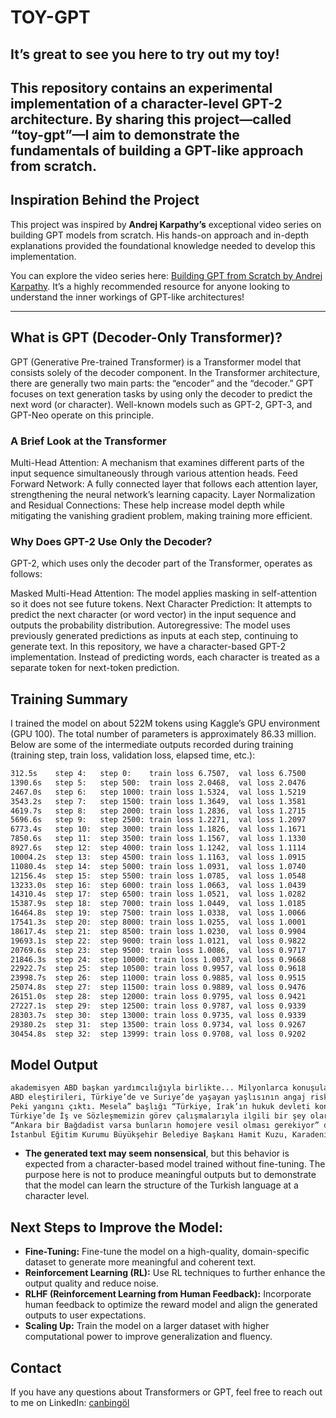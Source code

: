 # TOY-GPT
## It’s great to see you here to try out my toy!
This repository contains an experimental implementation of a character-level GPT-2 architecture. By sharing this project—called “toy-gpt”—I aim to demonstrate the fundamentals of building a GPT-like approach from scratch.
---

## Inspiration Behind the Project

This project was inspired by **Andrej Karpathy’s** exceptional video series on building GPT models from scratch. His hands-on approach and in-depth explanations provided the foundational knowledge needed to develop this implementation. 

You can explore the video series here: [Building GPT from Scratch by Andrej Karpathy](https://youtube.com/playlist?list=PLAqhIrjkxbuWI23v9cThsA9GvCAUhRvKZ&si=t6iFcNV2q4V741AV). It’s a highly recommended resource for anyone looking to understand the inner workings of GPT-like architectures!

---

## What is GPT (Decoder-Only Transformer)?
GPT (Generative Pre-trained Transformer) is a Transformer model that consists solely of the decoder component. In the Transformer architecture, there are generally two main parts: the “encoder” and the “decoder.” 
GPT focuses on text generation tasks by using only the decoder to predict the next word (or character). 
Well-known models such as GPT-2, GPT-3, and GPT-Neo operate on this principle.

### A Brief Look at the Transformer
Multi-Head Attention: A mechanism that examines different parts of the input sequence simultaneously through various attention heads.
Feed Forward Network: A fully connected layer that follows each attention layer, strengthening the neural network’s learning capacity.
Layer Normalization and Residual Connections: These help increase model depth while mitigating the vanishing gradient problem, making training more efficient.

### Why Does GPT-2 Use Only the Decoder?
GPT-2, which uses only the decoder part of the Transformer, operates as follows:

Masked Multi-Head Attention: The model applies masking in self-attention so it does not see future tokens.
Next Character Prediction: It attempts to predict the next character (or word vector) in the input sequence and outputs the probability distribution.
Autoregressive: The model uses previously generated predictions as inputs at each step, continuing to generate text.
In this repository, we have a character-based GPT-2 implementation. Instead of predicting words, each character is treated as a separate token for next-token prediction.

## Training Summary
I trained the model on about 522M tokens using Kaggle’s GPU environment (GPU 100). The total number of parameters is approximately 86.33 million. 
Below are some of the intermediate outputs recorded during training (training step, train loss, validation loss, elapsed time, etc.):

```bash
312.5s    step 4:   step 0:    train loss 6.7507,  val loss 6.7500
1390.6s   step 5:   step 500:  train loss 2.0468,  val loss 2.0476
2467.0s   step 6:   step 1000: train loss 1.5324,  val loss 1.5219
3543.2s   step 7:   step 1500: train loss 1.3649,  val loss 1.3581
4619.7s   step 8:   step 2000: train loss 1.2836,  val loss 1.2715
5696.6s   step 9:   step 2500: train loss 1.2271,  val loss 1.2097
6773.4s   step 10:  step 3000: train loss 1.1826,  val loss 1.1671
7850.6s   step 11:  step 3500: train loss 1.1567,  val loss 1.1330
8927.6s   step 12:  step 4000: train loss 1.1242,  val loss 1.1114
10004.2s  step 13:  step 4500: train loss 1.1163,  val loss 1.0915
11080.4s  step 14:  step 5000: train loss 1.0931,  val loss 1.0740
12156.4s  step 15:  step 5500: train loss 1.0785,  val loss 1.0548
13233.0s  step 16:  step 6000: train loss 1.0663,  val loss 1.0439
14310.4s  step 17:  step 6500: train loss 1.0521,  val loss 1.0282
15387.9s  step 18:  step 7000: train loss 1.0449,  val loss 1.0185
16464.8s  step 19:  step 7500: train loss 1.0338,  val loss 1.0066
17541.3s  step 20:  step 8000: train loss 1.0255,  val loss 1.0001
18617.4s  step 21:  step 8500: train loss 1.0230,  val loss 0.9904
19693.1s  step 22:  step 9000: train loss 1.0121,  val loss 0.9822
20769.6s  step 23:  step 9500: train loss 1.0086,  val loss 0.9717
21846.3s  step 24:  step 10000: train loss 1.0037, val loss 0.9668
22922.7s  step 25:  step 10500: train loss 0.9957, val loss 0.9618
23998.7s  step 26:  step 11000: train loss 0.9885, val loss 0.9515
25074.8s  step 27:  step 11500: train loss 0.9889, val loss 0.9476
26151.0s  step 28:  step 12000: train loss 0.9795, val loss 0.9421
27227.1s  step 29:  step 12500: train loss 0.9787, val loss 0.9339
28303.7s  step 30:  step 13000: train loss 0.9735, val loss 0.9339
29380.2s  step 31:  step 13500: train loss 0.9734, val loss 0.9267
30454.8s  step 32:  step 13999: train loss 0.9708, val loss 0.9202
```
## Model Output
```bash
akademisyen ABD başkan yardımcılığıyla birlikte... Milyonlarca konuşulan ve Türkiye ile İsrail arasında özellikle ABD ve İsrail’in Arjantin tek bir mutabakat ve savaşını toplamaya yönelmesini bir süre önceden bilmiyor. 
ABD eleştirileri, Türkiye’de ve Suriye’de yaşayan yaşlısının angaj riskini artırabilmesi durumunda acilen iyileşmesi engel olacak. Yasdıîçliler, “Normalden götürürken, lastik bir ideal bir davadır. 
Peki yangını çıktı. Mesela” başlığı “Türkiye, Irak’ın hukuk devleti konusunda” demişti.  
Türkiye’de İş ve Sözleşmemizin görev çalışmalarıyla ilgili bir şey olarak görüldüğümüz söz aldırması için Ankara’dan çelenk bir açılım yaptıklarını da söylüyor:  
“Ankara bir Bağdadist varsa bunların homojere vesil olması gerekiyor” dedi.  BDS ile İstanbul’daki TFF Başkanı Barış Fikri Ilicius, 2012 yılından bu yana bir kovanak oturumu yapmış, Atiker İstikamı, İstiklal Maçı, İstanbul. 
İstanbul Eğitim Kurumu Büyükşehir Belediye Başkanı Hamit Kuzu, Karadeniz, sözleşmeli öğrencilere Atiker Komu
```
- **The generated text may seem nonsensical**, but this behavior is expected from a character-based model trained without fine-tuning. 
    The purpose here is not to produce meaningful outputs but to demonstrate that the model can learn the structure of the Turkish language at a character level.

## Next Steps to Improve the Model:
- **Fine-Tuning:** Fine-tune the model on a high-quality, domain-specific dataset to generate more meaningful and coherent text.
- **Reinforcement Learning (RL):** Use RL techniques to further enhance the output quality and reduce noise.
- **RLHF (Reinforcement Learning from Human Feedback):** Incorporate human feedback to optimize the reward model and align the generated outputs to user expectations.
- **Scaling Up:** Train the model on a larger dataset with higher computational power to improve generalization and fluency.

## Contact
If you have any questions about Transformers or GPT, feel free to reach out to me on LinkedIn:  [canbingöl](https://www.linkedin.com/in/canbingöl/)
            
